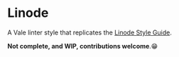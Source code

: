 # Linode

A Vale linter style that replicates the [Linode Style Guide](https://www.linode.com/docs/linode-writers-formatting-guide/).

__Not complete, and WIP, contributions welcome__.😁

